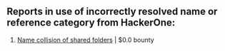 ## Reports in use of incorrectly resolved name or reference category from HackerOne:
1. [Name collision of shared folders](https://hackerone.com/reports/1697281) | $0.0 bounty